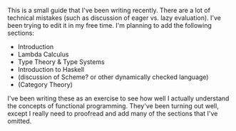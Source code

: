This is a small guide that I've been writing recently. There are a lot of technical mistakes (such as discussion of eager vs. lazy evaluation). I've been trying to edit it in my free time. I'm planning to add the following sections:
* Introduction
* Lambda Calculus
* Type Theory & Type Systems
* Introduction to Haskell
* (discussion of Scheme? or other dynamically checked language)
* (Category Theory)

I've been writing these as an exercise to see how well I actually understand the concepts of functional programming. They've been turning out well, except I really need to proofread and add many of the sections that I've omitted.